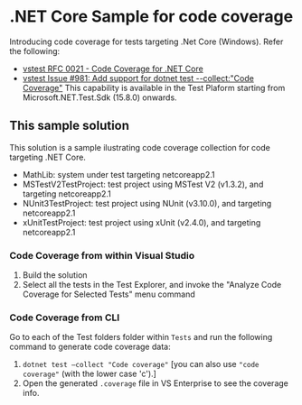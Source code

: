 # .NET Core Sample for code coverage
Introducing code coverage for tests targeting .Net Core (Windows). Refer the following:
- [vstest RFC 0021 - Code Coverage for .NET Core](https://github.com/Microsoft/vstest-docs/blob/master/RFCs/0021-CodeCoverageForNetCore.md)
- [vstest Issue #981: Add support for dotnet test --collect:"Code Coverage"](https://github.com/Microsoft/vstest/issues/981)
This capability is available in the Test Plaform starting from Microsoft.NET.Test.Sdk (15.8.0) onwards.

## This sample solution
This solution is a sample ilustrating code coverage collection for code targeting .NET Core.
- MathLib: system under test targeting netcoreapp2.1
- MSTestV2TestProject: test project using MSTest V2 (v1.3.2), and targeting netcoreapp2.1
- NUnit3TestProject: test project using NUnit (v3.10.0), and targeting netcoreapp2.1
- xUnitTestProject: test project using xUnit (v2.4.0), and targeting netcoreapp2.1

### Code Coverage from within Visual Studio
1. Build the solution
2. Select all the tests in the Test Explorer, and invoke the "Analyze Code Coverage for Selected Tests" menu command

### Code Coverage from CLI
Go to each of the Test folders folder within `Tests` and run the following command to generate code coverage data:
1. `dotnet test –collect "Code coverage"` [you can also use `"code coverage"` (with the lower case 'c').]
2. Open the generated `.coverage` file in VS Enterprise to see the coverage info.